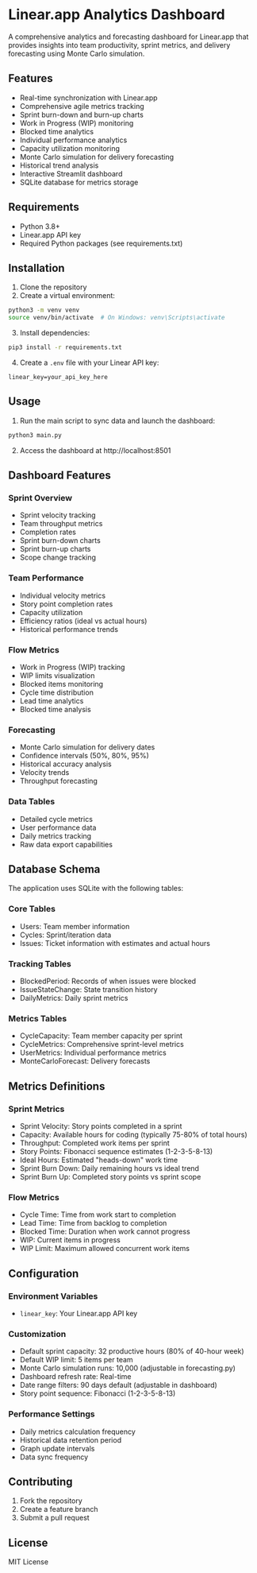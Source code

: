 # Linear.app Analytics Dashboard

A comprehensive analytics and forecasting dashboard for Linear.app that provides insights into team productivity, sprint metrics, and delivery forecasting using Monte Carlo simulation.

## Features

- Real-time synchronization with Linear.app
- Comprehensive agile metrics tracking
- Sprint burn-down and burn-up charts
- Work in Progress (WIP) monitoring
- Blocked time analytics
- Individual performance analytics
- Capacity utilization monitoring
- Monte Carlo simulation for delivery forecasting
- Historical trend analysis
- Interactive Streamlit dashboard
- SQLite database for metrics storage

## Requirements

- Python 3.8+
- Linear.app API key
- Required Python packages (see requirements.txt)

## Installation

1. Clone the repository
2. Create a virtual environment:
```bash
python3 -m venv venv
source venv/bin/activate  # On Windows: venv\Scripts\activate
```

3. Install dependencies:
```bash
pip3 install -r requirements.txt
```

4. Create a `.env` file with your Linear API key:
```
linear_key=your_api_key_here
```

## Usage

1. Run the main script to sync data and launch the dashboard:
```bash
python3 main.py
```

2. Access the dashboard at http://localhost:8501

## Dashboard Features

### Sprint Overview
- Sprint velocity tracking
- Team throughput metrics
- Completion rates
- Sprint burn-down charts
- Sprint burn-up charts
- Scope change tracking

### Team Performance
- Individual velocity metrics
- Story point completion rates
- Capacity utilization
- Efficiency ratios (ideal vs actual hours)
- Historical performance trends

### Flow Metrics
- Work in Progress (WIP) tracking
- WIP limits visualization
- Blocked items monitoring
- Cycle time distribution
- Lead time analytics
- Blocked time analysis

### Forecasting
- Monte Carlo simulation for delivery dates
- Confidence intervals (50%, 80%, 95%)
- Historical accuracy analysis
- Velocity trends
- Throughput forecasting

### Data Tables
- Detailed cycle metrics
- User performance data
- Daily metrics tracking
- Raw data export capabilities

## Database Schema

The application uses SQLite with the following tables:

### Core Tables
- Users: Team member information
- Cycles: Sprint/iteration data
- Issues: Ticket information with estimates and actual hours

### Tracking Tables
- BlockedPeriod: Records of when issues were blocked
- IssueStateChange: State transition history
- DailyMetrics: Daily sprint metrics

### Metrics Tables
- CycleCapacity: Team member capacity per sprint
- CycleMetrics: Comprehensive sprint-level metrics
- UserMetrics: Individual performance metrics
- MonteCarloForecast: Delivery forecasts

## Metrics Definitions

### Sprint Metrics
- Sprint Velocity: Story points completed in a sprint
- Capacity: Available hours for coding (typically 75-80% of total hours)
- Throughput: Completed work items per sprint
- Story Points: Fibonacci sequence estimates (1-2-3-5-8-13)
- Ideal Hours: Estimated "heads-down" work time
- Sprint Burn Down: Daily remaining hours vs ideal trend
- Sprint Burn Up: Completed story points vs sprint scope

### Flow Metrics
- Cycle Time: Time from work start to completion
- Lead Time: Time from backlog to completion
- Blocked Time: Duration when work cannot progress
- WIP: Current items in progress
- WIP Limit: Maximum allowed concurrent work items

## Configuration

### Environment Variables
- `linear_key`: Your Linear.app API key

### Customization
- Default sprint capacity: 32 productive hours (80% of 40-hour week)
- Default WIP limit: 5 items per team
- Monte Carlo simulation runs: 10,000 (adjustable in forecasting.py)
- Dashboard refresh rate: Real-time
- Date range filters: 90 days default (adjustable in dashboard)
- Story point sequence: Fibonacci (1-2-3-5-8-13)

### Performance Settings
- Daily metrics calculation frequency
- Historical data retention period
- Graph update intervals
- Data sync frequency

## Contributing

1. Fork the repository
2. Create a feature branch
3. Submit a pull request

## License

MIT License